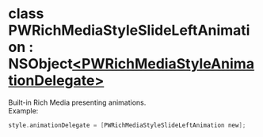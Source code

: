 
# <a name="heading"></a>class PWRichMediaStyleSlideLeftAnimation : NSObject<a href="PWRichMediaStyleAnimationDelegate-p.md">&lt;PWRichMediaStyleAnimationDelegate&gt;</a>  
Built-in Rich Media presenting animations.<br/>Example: 
```Objective-C
style.animationDelegate = [PWRichMediaStyleSlideLeftAnimation new];
```
